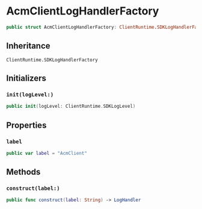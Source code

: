 # AcmClientLogHandlerFactory

``` swift
public struct AcmClientLogHandlerFactory: ClientRuntime.SDKLogHandlerFactory 
```

## Inheritance

`ClientRuntime.SDKLogHandlerFactory`

## Initializers

### `init(logLevel:)`

``` swift
public init(logLevel: ClientRuntime.SDKLogLevel) 
```

## Properties

### `label`

``` swift
public var label = "AcmClient"
```

## Methods

### `construct(label:)`

``` swift
public func construct(label: String) -> LogHandler 
```
